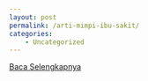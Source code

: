 ```yaml
---
layout: post
permalink: /arti-mimpi-ibu-sakit/
categories:
    - Uncategorized
---
```


[Baca Selengkapnya](/04)